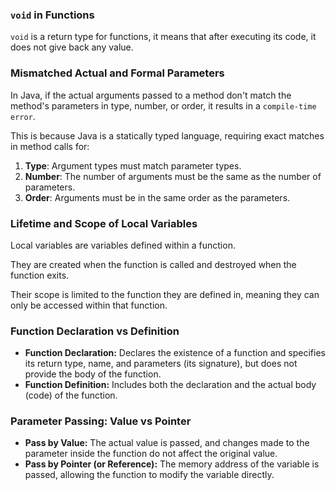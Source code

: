 ### `void` in Functions
`void` is a return type for functions, it means that after executing its code, it does not give back any value.

### Mismatched Actual and Formal Parameters
In Java, if the actual arguments passed to a method don't match the method's parameters in type, number, or order, it results in a `compile-time error`. 
<br>

This is because Java is a statically typed language, requiring exact matches in method calls for:

1. **Type**: Argument types must match parameter types.
2. **Number**: The number of arguments must be the same as the number of parameters.
3. **Order**: Arguments must be in the same order as the parameters.

### Lifetime and Scope of Local Variables
Local variables are variables defined within a function.<br>

They are created when the function is called and destroyed when the function exits.<br>

Their scope is limited to the function they are defined in, meaning they can only be accessed within that function.

### Function Declaration vs Definition
<!-- ? -->
- **Function Declaration:** Declares the existence of a function and specifies its return type, name, and parameters (its signature), but does not provide the body of the function.
- **Function Definition:** Includes both the declaration and the actual body (code) of the function.

### Parameter Passing: Value vs Pointer
<!-- ? -->
- **Pass by Value:** The actual value is passed, and changes made to the parameter inside the function do not affect the original value.
- **Pass by Pointer (or Reference):** The memory address of the variable is passed, allowing the function to modify the variable directly.